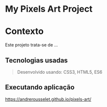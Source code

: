 # My Pixels Art Project

# Contexto
Este projeto trata-se de ...

## Tecnologias usadas

> Desenvolvido usando: CSS3, HTML5, ES6

## Executando aplicação

https://andrerousselet.github.io/pixels-art/

